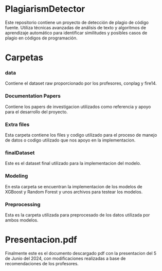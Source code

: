# PlagiarismDetector

Este repositorio contiene un proyecto de detección de plagio de código fuente. Utiliza técnicas avanzadas de análisis de texto y algoritmos de aprendizaje automático para identificar similitudes y posibles casos de plagio en códigos de programación.

# Carpetas

### data

Contiene el dataset raw proporcionado por los profesores, conplag y fire14.

### Documentation Papers

Contiene los papers de investigacion utilizados como referencia y apoyo para el desarrollo del proyecto.

### Extra files

Esta carpeta contiene los files y codigo utilizado para el proceso de manejo de datos o codigo utilizado que nos apoyo en la implementacion.

### finalDataset

Este es el dataset final utilizado para la implementacion del modelo.

### Modeling

En esta carpeta se encuentran la implementacion de los modelos de XGBoost y Random Forest y unos archivos para testear los modelos.

### Preprocessing

Esta es la carpeta utilizada para preprocesado de los datos utilizada por ambos modelos.

# Presentacion.pdf

Finalmente este es el documento descargado pdf con la presentacion del 5 de Junio del 2024, con modificaciones realizadas a base de recomendaciones de los profesores.